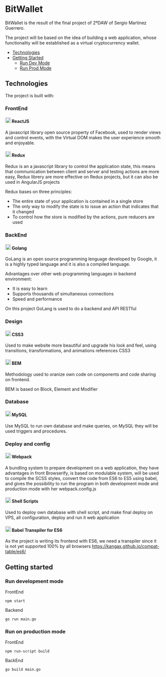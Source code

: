 # BitWallet

BitWallet is the result of the final project of 2ºDAW of Sergio Martinez Guerrero.

The project will be based on the idea of ​​building a web application, whose functionality will be established as a virtual cryptocurrency wallet.

 - [Technologies](#technologies)
 - [Getting Started](#getting-started)
   - [Run Dev Mode](#run-development-mode) 
   - [Run Prod Mode](#run-on-production-mode)  
## Technologies

The project is built with:

### FrontEnd
#### <img src="https://cdn.svgporn.com/logos/react.svg" width="18"></img> ReactJS
A javascript library open source property of Facebook, used to render views and control events, with the Virtual DOM makes the user experience smooth and enjoyable.
#### <img src="https://cdn.svgporn.com/logos/redux.svg" width="18"></img> Redux
Redux is an a javascript library to control the application state, this means that communication between client and server and testing actions are more easy, Redux librery are more effective on Redux projects, but it can also be used in AngularJS projects

Redux bases on three principles:

- The entire state of your application is contained in a single store
- The only way to modify the state is to issue an action that indicates that it changed
- To control how the store is modified by the actions, pure reducers are used
### BackEnd
#### <img src="https://cdn.svgporn.com/logos/gopher.svg" width="18"></img> Golang
GoLang is an open source programming lenguage developed by Google, it is a highly typed language and it is also a compiled language.

Advantages over other web programming languages in backend environment:
- It is easy to learn
- Supports thousands of simultaneous connections
- Speed and performance

On this project GoLang is used to do a backend and API RESTful

### Design
#### <img src="https://cdn.svgporn.com/logos/css-3.svg" width="18"></img> CSS3
Used to make website more beautiful and upgrade his look and feel, using transitions, transformations, and animations references CSS3
#### <img src="https://cdn.svgporn.com/logos/bem.svg" width="18"></img> BEM
Methodology used to oranize own code on components and code sharing on frontend.

BEM is based on Block, Element and Modifier
### Database
#### <img src="https://cdn.svgporn.com/logos/mysql.svg" width="18"></img> MySQL
Use MySQL to run own database and make queries, on MySQL they will be used triggers and procedures.

### Deploy and config
#### <img src="https://cdn.svgporn.com/logos/webpack.svg" width="18"></img> Webpack
A bundling system to prepare development on a web application, they have advantages in front Browserify, is based on modulable system, 
will be used to compile the SCSS styles, convert the code from ES6 to ES5 using babel, and gives the possibility to run the program in both development mode and production mode with her webpack.config.js
#### <img src="https://cdn.svgporn.com/logos/bash.svg" width="18"></img> Shell Scripts
Used to deploy own database with shell script, and make final deploy on VPS, all configuration, deploy and run it web application
#### <img src="https://cdn.svgporn.com/logos/babel.svg" width="18"></img> Babel Transpiler for ES6 
As the project is writing its frontend with ES6, we need a transpiler since it is not yet supported 100% by all browsers
https://kangax.github.io/compat-table/es6/

## Getting started
### Run development mode
FrontEnd
```
npm start
```
Backend
```
go run main.go
```
### Run on production mode
FrontEnd
```
npm run-script build
```
BackEnd
```
go build main.go
```
